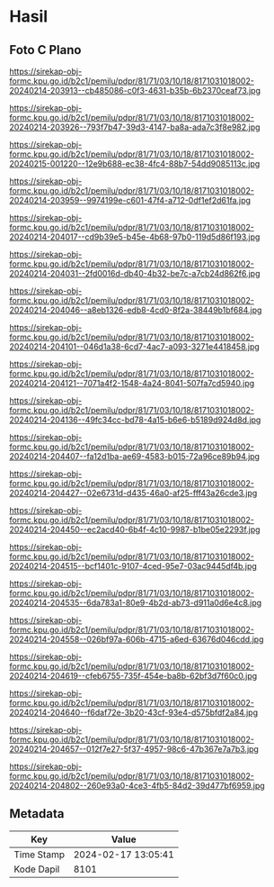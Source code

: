 # Hasil

## Foto C Plano

https://sirekap-obj-formc.kpu.go.id/b2c1/pemilu/pdpr/81/71/03/10/18/8171031018002-20240214-203913--cb485086-c0f3-4631-b35b-6b2370ceaf73.jpg

https://sirekap-obj-formc.kpu.go.id/b2c1/pemilu/pdpr/81/71/03/10/18/8171031018002-20240214-203926--793f7b47-39d3-4147-ba8a-ada7c3f8e982.jpg

https://sirekap-obj-formc.kpu.go.id/b2c1/pemilu/pdpr/81/71/03/10/18/8171031018002-20240215-001220--12e9b688-ec38-4fc4-88b7-54dd9085113c.jpg

https://sirekap-obj-formc.kpu.go.id/b2c1/pemilu/pdpr/81/71/03/10/18/8171031018002-20240214-203959--9974199e-c601-47f4-a712-0df1ef2d61fa.jpg

https://sirekap-obj-formc.kpu.go.id/b2c1/pemilu/pdpr/81/71/03/10/18/8171031018002-20240214-204017--cd9b39e5-b45e-4b68-97b0-119d5d86f193.jpg

https://sirekap-obj-formc.kpu.go.id/b2c1/pemilu/pdpr/81/71/03/10/18/8171031018002-20240214-204031--2fd0016d-db40-4b32-be7c-a7cb24d862f6.jpg

https://sirekap-obj-formc.kpu.go.id/b2c1/pemilu/pdpr/81/71/03/10/18/8171031018002-20240214-204046--a8eb1326-edb8-4cd0-8f2a-38449b1bf684.jpg

https://sirekap-obj-formc.kpu.go.id/b2c1/pemilu/pdpr/81/71/03/10/18/8171031018002-20240214-204101--046d1a38-6cd7-4ac7-a093-3271e4418458.jpg

https://sirekap-obj-formc.kpu.go.id/b2c1/pemilu/pdpr/81/71/03/10/18/8171031018002-20240214-204121--7071a4f2-1548-4a24-8041-507fa7cd5940.jpg

https://sirekap-obj-formc.kpu.go.id/b2c1/pemilu/pdpr/81/71/03/10/18/8171031018002-20240214-204136--49fc34cc-bd78-4a15-b6e6-b5189d924d8d.jpg

https://sirekap-obj-formc.kpu.go.id/b2c1/pemilu/pdpr/81/71/03/10/18/8171031018002-20240214-204407--fa12d1ba-ae69-4583-b015-72a96ce89b94.jpg

https://sirekap-obj-formc.kpu.go.id/b2c1/pemilu/pdpr/81/71/03/10/18/8171031018002-20240214-204427--02e6731d-d435-46a0-af25-fff43a26cde3.jpg

https://sirekap-obj-formc.kpu.go.id/b2c1/pemilu/pdpr/81/71/03/10/18/8171031018002-20240214-204450--ec2acd40-6b4f-4c10-9987-b1be05e2293f.jpg

https://sirekap-obj-formc.kpu.go.id/b2c1/pemilu/pdpr/81/71/03/10/18/8171031018002-20240214-204515--bcf1401c-9107-4ced-95e7-03ac9445df4b.jpg

https://sirekap-obj-formc.kpu.go.id/b2c1/pemilu/pdpr/81/71/03/10/18/8171031018002-20240214-204535--6da783a1-80e9-4b2d-ab73-d911a0d6e4c8.jpg

https://sirekap-obj-formc.kpu.go.id/b2c1/pemilu/pdpr/81/71/03/10/18/8171031018002-20240214-204558--026bf97a-606b-4715-a6ed-63676d046cdd.jpg

https://sirekap-obj-formc.kpu.go.id/b2c1/pemilu/pdpr/81/71/03/10/18/8171031018002-20240214-204619--cfeb6755-735f-454e-ba8b-62bf3d7f60c0.jpg

https://sirekap-obj-formc.kpu.go.id/b2c1/pemilu/pdpr/81/71/03/10/18/8171031018002-20240214-204640--f6daf72e-3b20-43cf-93e4-d575bfdf2a84.jpg

https://sirekap-obj-formc.kpu.go.id/b2c1/pemilu/pdpr/81/71/03/10/18/8171031018002-20240214-204657--012f7e27-5f37-4957-98c6-47b367e7a7b3.jpg

https://sirekap-obj-formc.kpu.go.id/b2c1/pemilu/pdpr/81/71/03/10/18/8171031018002-20240214-204802--260e93a0-4ce3-4fb5-84d2-39d477bf6959.jpg


## Metadata

| Key        | Value               |
| ---------- | ------------------- |
| Time Stamp | 2024-02-17 13:05:41 |
| Kode Dapil | 8101                |




